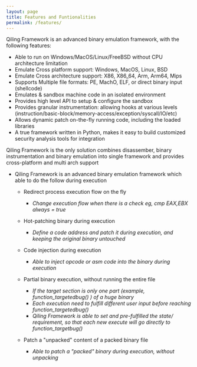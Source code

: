 ```yaml
---
layout: page
title: Features and Funtionalities
permalink: /features/
---
```


Qiling Framework is an advanced binary emulation framework, with the following features:
- Able to run on Windows/MacOS/Linux/FreeBSD without CPU architecture limitation
- Emulate Cross platform support: Windows, MacOS, Linux, BSD
- Emulate Cross architecture support: X86, X86_64, Arm, Arm64, Mips
- Supports Multiple file formats: PE, MachO, ELF, or direct binary input (shellcode)
- Emulates & sandbox machine code in an isolated environment
- Provides high level API to setup & configure the sandbox
- Provides granular instrumentation: allowing hooks at various levels (instruction/basic-block/memory-access/exception/syscall/IO/etc)
- Allows dynamic patch on-the-fly running code, including the loaded libraries
- A true framework written in Python, makes it easy to build customized security analysis tools for integration

Qiling Framework is the only solution combines disassember, binary instrumentation and binary emulation into single framework and provides cross-platform and multi arch support

- Qiling Framework is an advanced binary emulation framework which able to do the follow during execution
    - Redirect process execution flow on the fly
        - *Change execution flow when there is a check eg, cmp EAX,EBX always = true*
        
    - Hot-patching binary during execution
        - *Define a code address and patch it during execution, and keeping the original binary untouched* 
        
    - Code injection during execution
        - *Able to inject opcode or asm code into the binary during execution*
        
    - Partial binary execution, without running the entire file
        - *If the target section is only one part (example, function_targetedbug() ) of a huge binary*
        - *Each execution need to fulfill different user input before reaching function_targetedbug()*
        - *Qiling Framework is able to set and pre-fulfilled the state/ requirement, so that each new execute will go directly to function_targetbug()*
        
    - Patch a "unpacked" content of a packed binary file
        - *Able to patch a "packed" binary during execution, without unpacking*

